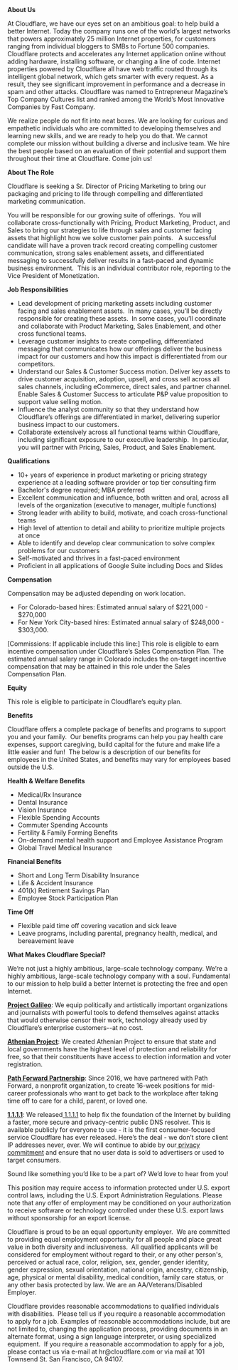 <div class="content-intro">
	<div><strong>About Us</strong></div>
	<div>
		<p><span style="font-weight: 400;">At Cloudflare, we have our eyes set on an ambitious goal: to help build a better Internet. Today the company runs one of the world’s largest networks that powers approximately 25 million Internet properties, for customers ranging from individual bloggers to SMBs to Fortune 500 companies. Cloudflare protects and accelerates any Internet application online without adding hardware, installing software, or changing a line of code. Internet properties powered by Cloudflare all have web traffic routed through its intelligent global network, which gets smarter with every request. As a result, they see significant improvement in performance and a decrease in spam and other attacks. Cloudflare was named to Entrepreneur Magazine’s Top Company Cultures list and ranked among the World’s Most Innovative Companies by Fast Company.</span><span style="font-weight: 400;">&nbsp;</span></p>
		<p><span style="font-weight: 400;">We realize people do not fit into neat boxes. We are looking for curious and empathetic individuals who are committed to developing themselves and learning new skills, and we are ready to help you do that. We cannot complete our mission without building a diverse and inclusive team. We hire the best people based on an evaluation of their potential and support them throughout their time at Cloudflare. Come join us!&nbsp;</span></p>
	</div>
</div>
<p><strong>About The Role</strong></p>
<p><span style="font-weight: 400;">Cloudflare is seeking a Sr. Director of Pricing Marketing to bring our packaging and pricing to life through compelling and differentiated marketing communication.</span></p>
<p><span style="font-weight: 400;">You will be responsible for our growing suite of offerings.&nbsp; You will collaborate cross-functionally with Pricing, Product Marketing, Product, and Sales to bring our strategies to life through sales and customer facing assets that highlight how we solve customer pain points. &nbsp; A successful candidate will have a proven track record creating compelling customer communication, strong sales enablement assets, and differentiated messaging to successfully deliver results in a fast-paced and dynamic business environment.&nbsp; This is an individual contributor role, reporting to the Vice President of Monetization.</span></p>
<p><strong>Job Responsibilities</strong></p>
<ul>
	<li style="font-weight: 400;"><span style="font-weight: 400;">Lead development of pricing marketing assets including customer facing and sales enablement assets.&nbsp; In many cases, you’ll be directly responsible for creating these assets.&nbsp; In some cases, you’ll coordinate and collaborate with Product Marketing, Sales Enablement, and other cross functional teams.</span></li>
	<li style="font-weight: 400;"><span style="font-weight: 400;">Leverage customer insights to create compelling, differentiated messaging that communicates how our offerings deliver the business impact for our customers and how this impact is differentiated from our competitors.</span></li>
	<li style="font-weight: 400;"><span style="font-weight: 400;">Understand our Sales &amp; Customer Success motion. Deliver key assets to drive customer acquisition, adoption, upsell, and cross sell across all sales channels, including eCommerce, direct sales, and partner channel. Enable Sales &amp; Customer Success to articulate P&amp;P value proposition to support value selling motion.</span></li>
	<li style="font-weight: 400;"><span style="font-weight: 400;">Influence the analyst community so that they understand how Cloudflare’s offerings are differentiated in market, delivering superior business impact to our customers.</span></li>
	<li style="font-weight: 400;"><span style="font-weight: 400;">Collaborate extensively across all functional teams within Cloudflare, including significant exposure to our executive leadership.&nbsp; In particular, you will partner with Pricing, Sales, Product, and Sales Enablement.</span></li>
</ul>
<p><strong>Qualifications</strong></p>
<ul>
	<li style="font-weight: 400;"><span style="font-weight: 400;">10+ years of experience in product marketing or pricing strategy experience at a leading software provider or top tier consulting firm</span></li>
	<li style="font-weight: 400;"><span style="font-weight: 400;">Bachelor's degree required; MBA preferred</span></li>
	<li style="font-weight: 400;"><span style="font-weight: 400;">Excellent communication and influence, both written and oral, across all levels of the organization (executive to manager, multiple functions)</span></li>
	<li style="font-weight: 400;"><span style="font-weight: 400;">Strong leader with ability to build, motivate, and coach cross-functional teams</span></li>
	<li style="font-weight: 400;"><span style="font-weight: 400;">High level of attention to detail and ability to prioritize multiple projects at once</span></li>
	<li style="font-weight: 400;"><span style="font-weight: 400;">Able to identify and develop clear communication to solve complex problems for our customers</span></li>
	<li style="font-weight: 400;"><span style="font-weight: 400;">Self-motivated and thrives in a fast-paced environment</span></li>
	<li style="font-weight: 400;"><span style="font-weight: 400;">Proficient in all applications of Google Suite including Docs and Slides</span></li>
</ul>
<p><strong>Compensation</strong></p>
<p><span style="font-weight: 400;">Compensation may be adjusted depending on work location.</span></p>
<ul>
	<li style="font-weight: 400;"><span style="font-weight: 400;">For Colorado-based hires: Estimated annual salary of $221,000 - $270,000</span></li>
	<li style="font-weight: 400;"><span style="font-weight: 400;">For New York City-based hires: Estimated annual salary of $248,000 - $303,000.</span></li>
</ul>
<p><span style="font-weight: 400;">[Commissions: If applicable include this line:]</span><span style="font-weight: 400;"> This role is eligible to earn incentive compensation under Cloudflare’s Sales Compensation Plan. The estimated annual salary range in Colorado includes the on-target incentive compensation that may be attained in this role under the Sales Compensation Plan.</span></p>
<p><strong>Equity</strong></p>
<p><span style="font-weight: 400;">This role is eligible to participate in Cloudflare’s equity plan.</span></p>
<p><strong>Benefits</strong></p>
<p><span style="font-weight: 400;">Cloudflare offers a complete package of benefits and programs to support you and your family.&nbsp; Our benefits programs can help you pay health care expenses, support caregiving, build capital for the future and make life a little easier and fun!&nbsp; The below is a description of our benefits for employees in the United States, and benefits may vary for employees based outside the U.S.</span></p>
<p><strong>Health &amp; Welfare Benefits</strong></p>
<ul>
	<li style="font-weight: 400;"><span style="font-weight: 400;">Medical/Rx Insurance</span></li>
	<li style="font-weight: 400;"><span style="font-weight: 400;">Dental Insurance</span></li>
	<li style="font-weight: 400;"><span style="font-weight: 400;">Vision Insurance</span></li>
	<li style="font-weight: 400;"><span style="font-weight: 400;">Flexible Spending Accounts</span></li>
	<li style="font-weight: 400;"><span style="font-weight: 400;">Commuter Spending Accounts</span></li>
	<li style="font-weight: 400;"><span style="font-weight: 400;">Fertility &amp; Family Forming Benefits</span></li>
	<li style="font-weight: 400;"><span style="font-weight: 400;">On-demand mental health support and Employee Assistance Program</span></li>
	<li style="font-weight: 400;"><span style="font-weight: 400;">Global Travel Medical Insurance</span></li>
</ul>
<p><strong>Financial Benefits</strong></p>
<ul>
	<li style="font-weight: 400;"><span style="font-weight: 400;">Short and Long Term Disability Insurance</span></li>
	<li style="font-weight: 400;"><span style="font-weight: 400;">Life &amp; Accident Insurance</span></li>
	<li style="font-weight: 400;"><span style="font-weight: 400;">401(k) Retirement Savings Plan</span></li>
	<li style="font-weight: 400;"><span style="font-weight: 400;">Employee Stock Participation Plan</span></li>
</ul>
<p><strong>Time Off</strong></p>
<ul>
	<li style="font-weight: 400;"><span style="font-weight: 400;">Flexible paid time off covering vacation and sick leave</span></li>
	<li style="font-weight: 400;"><span style="font-weight: 400;">Leave programs, including parental, pregnancy health, medical, and bereavement leave</span></li>
</ul>
<div class="content-conclusion">
	<p><strong>What Makes Cloudflare Special?</strong></p>
	<p><span style="font-weight: 400;">We’re not just a highly ambitious, large-scale technology company. We’re a highly ambitious, large-scale technology company with a soul. Fundamental to our mission to help build a better Internet is protecting the free and open Internet.</span></p>
	<p><a href="https://blog.cloudflare.com/protecting-free-expression-online/"><strong>Project Galileo</strong></a><span style="font-weight: 400;">: We equip politically and artistically important organizations and journalists with powerful tools to defend themselves against attacks that would otherwise censor their work, technology already used by Cloudflare’s enterprise customers--at no cost.</span></p>
	<p><strong><a href="https://www.cloudflare.com/athenian/">Athenian Project</a></strong><span style="font-weight: 400;">: We created Athenian Project to ensure that state and local governments have the highest level of protection and reliability for free, so that their constituents have access to election information and voter registration.</span></p>
	<p><a href="https://blog.cloudflare.com/tag/path-forward/"><strong>Path Forward Partnership</strong></a><span style="font-weight: 400;">: Since 2016, we have partnered with Path Forward, a nonprofit organization, to create 16-week positions for mid-career professionals who want to get back to the workplace after taking time off to care for a child, parent, or loved one.</span></p>
	<p><a href="https://1.1.1.1/"><strong>1.1.1.1</strong></a><span style="font-weight: 400;">: We released</span><a href="https://1.1.1.1/"> <span style="font-weight: 400;">1.1.1.1</span></a><span style="font-weight: 400;"> to help fix the foundation of the Internet by building a faster, more secure and privacy-centric public DNS resolver. This is available publicly for everyone to use - it is the first consumer-focused service Cloudflare has ever released. Here’s the deal - we don’t store client IP addresses never, ever. We will continue to abide by our</span><a href="https://developers.cloudflare.com/1.1.1.1/privacy/public-dns-resolver"> privacy commitment</a><span style="font-weight: 400;"> and ensure that no user data is sold to advertisers or used to target consumers.</span></p>
	<p><span style="font-weight: 400;">Sound like something you’d like to be a part of? We’d love to hear from you!</span></p>
	<p><span style="font-weight: 400;">This position may require access to information protected under U.S. export control laws, including the U.S. Export Administration Regulations. Please note that any offer of employment may be conditioned on your authorization to receive software or technology controlled under these U.S. export laws without sponsorship for an export license.</span></p>
	<p><span style="font-weight: 400;">Cloudflare is proud to be an equal opportunity employer. &nbsp;We are committed to providing equal employment opportunity for all people and place great value in both diversity and inclusiveness. &nbsp;All qualified applicants will be considered for employment without regard to their, or any other person's, perceived or actual</span> <span style="font-weight: 400;">race, color, religion, sex, gender, gender identity, gender expression, sexual orientation, national origin, ancestry, citizenship, age, physical or mental disability, medical condition, family care status, or any other basis protected by law. </span><span style="font-weight: 400;">We are an AA/Veterans/Disabled Employer.</span></p>
	<p><span style="font-weight: 400;">Cloudflare provides reasonable accommodations to qualified individuals with disabilities. &nbsp;Please tell us if you require a reasonable accommodation to apply for a job. Examples of reasonable accommodations include, but are not limited to, changing the application process, providing documents in an alternate format, using a sign language interpreter, or using specialized equipment. &nbsp;If you require a reasonable accommodation to apply for a job, please contact us via e-mail at </span><span style="font-weight: 400;">hr@cloudflare.com</span><span style="font-weight: 400;"> or via mail at 101 Townsend St. San Francisco, CA 94107.</span></p>
</div>